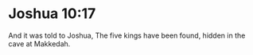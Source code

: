 # Joshua 10:17

And it was told to Joshua, The five kings have been found, hidden in the cave at Makkedah.
